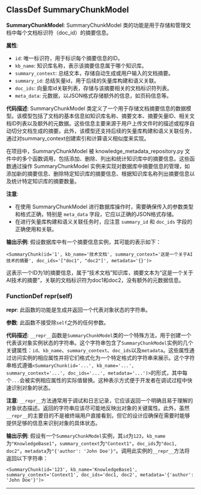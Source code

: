 ## ClassDef SummaryChunkModel

**SummaryChunkModel**: SummaryChunkModel 类的功能是用于存储和管理文档中每个文档标识符（doc_id）的摘要信息。

**属性**:

- `id`: 唯一标识符，用于标识每个摘要信息的ID。
- `kb_name`: 知识库名称，表示该摘要信息属于哪个知识库。
- `summary_context`: 总结文本，存储自动生成或用户输入的文档摘要。
- `summary_id`: 总结矢量id，用于后续的矢量库构建和语义关联。
- `doc_ids`: 向量库id关联列表，存储与该摘要相关的文档标识符列表。
- `meta_data`: 元数据，以JSON格式存储额外的信息，如页码信息等。

**代码描述**:
SummaryChunkModel 类定义了一个用于存储文档摘要信息的数据模型。该模型包括了文档的基本信息如知识库名称、摘要文本、摘要矢量ID、相关文档ID列表以及额外的元数据。这些信息主要来源于用户上传文件时的描述或程序自动切分文档生成的摘要。此外，该模型还支持后续的矢量库构建和语义关联任务，通过对summary_context创建索引和计算语义相似度来实现。

在项目中，SummaryChunkModel 被 knowledge_metadata_repository.py 文件中的多个函数调用，包括添加、删除、列出和统计知识库中的摘要信息。这些函数通过操作 SummaryChunkModel 实例来实现对数据库中摘要信息的管理，如添加新的摘要信息、删除特定知识库的摘要信息、根据知识库名称列出摘要信息以及统计特定知识库的摘要数量。

**注意**:

- 在使用 SummaryChunkModel 进行数据库操作时，需要确保传入的参数类型和格式正确，特别是 `meta_data` 字段，它应以正确的JSON格式存储。
- 在进行矢量库构建和语义关联任务时，应注意 `summary_id` 和 `doc_ids` 字段的正确使用和关联。

**输出示例**:
假设数据库中有一个摘要信息实例，其可能的表示如下：

```
<SummaryChunk(id='1', kb_name='技术文档', summary_context='这是一个关于AI技术的摘要', doc_ids='["doc1", "doc2"]', metadata='{}')>
```

这表示一个ID为1的摘要信息，属于“技术文档”知识库，摘要文本为“这是一个关于AI技术的摘要”，关联的文档标识符为doc1和doc2，没有额外的元数据信息。

### FunctionDef **repr**(self)

****repr****: 此函数的功能是生成并返回一个代表对象状态的字符串。

**参数**: 此函数不接受除`self`之外的任何参数。

**代码描述**: `__repr__`函数是`SummaryChunkModel`类的一个特殊方法，用于创建一个代表该对象实例状态的字符串。这个字符串包含了`SummaryChunkModel`实例的几个关键属性：`id`、`kb_name`、`summary_context`、`doc_ids`以及`metadata`。这些属性通过访问实例的相应属性并将它们格式化为一个特定格式的字符串来展示。这个字符串格式遵循`<SummaryChunk(id='...', kb_name='...', summary_context='...', doc_ids='...', metadata='...')>`的形式，其中每个`...`会被实例相应属性的实际值替换。这种表示方式便于开发者在调试过程中快速识别对象的状态。

**注意**: `__repr__`方法通常用于调试和日志记录，它应该返回一个明确且易于理解的对象状态描述。返回的字符串应该尽可能地反映出对象的关键属性。此外，虽然`__repr__`的主要目的不是被终端用户直接看到，但它的设计应确保在需要时能够提供足够的信息来识别对象的具体状态。

**输出示例**: 假设有一个`SummaryChunkModel`实例，其`id`为`123`，`kb_name`为`"KnowledgeBase1"`，`summary_context`为`"Context1"`，`doc_ids`为`"doc1, doc2"`，`metadata`为`"{'author': 'John Doe'}"`。调用此实例的`__repr__`方法将返回以下字符串：

```
<SummaryChunk(id='123', kb_name='KnowledgeBase1', summary_context='Context1', doc_ids='doc1, doc2', metadata='{'author': 'John Doe'}')>
```

***
